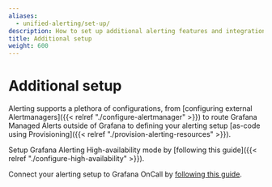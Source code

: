 ```yaml
---
aliases:
  - unified-alerting/set-up/
description: How to set up additional alerting features and integrations
title: Additional setup
weight: 600
---
```


# Additional setup

Alerting supports a plethora of configurations, from [configuring external Alertmanagers]({{< relref "./configure-alertmanager" >}}) to route Grafana Managed Alerts outside of Grafana to defining your alerting setup [as-code using Provisioning]({{< relref "./provision-alerting-resources" >}}).

Setup Grafana Alerting High-availability mode by [following this guide]({{< relref "./configure-high-availability" >}}).

Connect your alerting setup to Grafana OnCall by [following this guide](/docs/oncall/latest/integrations/available-integrations/add-grafana-alerting/).
